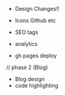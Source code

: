 * Design Changes!!
* Icons Github etc

* SEO tags
* analytics
* gh pages deploy

// phase 2 (Blog)

* Blog design
* code highlighting
